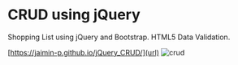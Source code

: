 # CRUD using jQuery

Shopping List using jQuery and Bootstrap.
HTML5 Data Validation.

[https://jaimin-p.github.io/jQuery_CRUD/](url)
![crud](https://user-images.githubusercontent.com/37629359/45276285-3eb25e00-b48f-11e8-93d0-6df51775ebb9.PNG)
